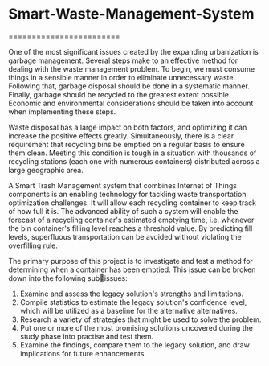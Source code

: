 # Smart-Waste-Management-System
========================

One of the most significant issues created by the expanding urbanization is garbage management. Several steps make to an effective method for dealing with the waste management problem. To begin, we must consume things in a sensible manner in order to eliminate unnecessary waste. Following that, garbage disposal should be done in a systematic manner. Finally, garbage should be recycled to the greatest extent possible. Economic and environmental considerations should be taken into account when implementing these steps. 

Waste disposal has a large impact on both factors, and optimizing it can increase the positive effects greatly. Simultaneously, there is a clear requirement that recycling bins be emptied on a regular basis to ensure them clean. Meeting this condition is tough in a situation with thousands of recycling stations (each one with numerous containers) distributed across a large geographic area. 

A Smart Trash Management system that combines Internet of Things components is an enabling technology for tackling waste transportation optimization challenges. It will allow each recycling container to keep track of how full it is. The advanced ability of such a system will enable the forecast of a recycling container's estimated emptying time, i.e. whenever the bin container's filling level reaches a threshold value. By predicting fill levels, superfluous transportation can be avoided without violating the overfilling rule.

The primary purpose of this project is to investigate and test a method for determining when a container has been emptied. This issue can be broken down into the following subissues:
1. Examine and assess the legacy solution's strengths and limitations.
2. Compile statistics to estimate the legacy solution's confidence level, which will be utilized as a baseline for the alternative alternatives.
3. Research a variety of strategies that might be used to solve the problem. 
4. Put one or more of the most promising solutions uncovered during the study phase into practise and test them.
5. Examine the findings, compare them to the legacy solution, and draw implications for future enhancements

